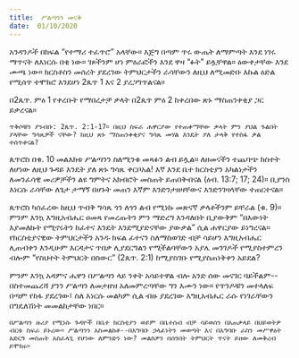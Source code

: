 ```yaml
---
title:  ሥልጣንን መናቅ
date:  01/10/2020
---
```


አንዳንዶች በክፍል “የተማሪ ተፈጥሮ” አላቸው። እጅግ በጣም ጥሩ ውጤት ለማምጣት እንደ ነገሩ ማጥናት ለእነርሱ በቂ ነው። ገጾችንም ሆነ ምዕራፎችን እንደ ዋዛ “ፉት” ይሏቸዋል። ዕውቀታቸው እንደ ሙጫ ነው። ክርስቶስን መሰረት ያደረገው ትምህርታችን ራሳቸውን ለዚህ ለሚመድቡ እኩል ዕድል የሚሰጥ ተሞክሮ እንደሆነ 2ጴጥ 1 እና 2 ያረጋግጥልናል።

በ2ጴጥ. ምዕ 1 የቀረቡት የማበረታቻ ቃላት በ2ጴጥ ምዕ 2 ከቀረበው ጽኑ ማስጠንቀቂያ ጋር ይቃረናል።

`ጥቅሶቹን ያንብቡ: 2ጴጥ. 2:1-17። በዚህ ስፍራ ሐዋርያው የተጠቀማቸው ቃላት ምን ያህል ጉልበት ያላቸው ግሳጼዎች ናቸው? ከዚህ ጽኑ ማስጠንቀቂያና ግሳጼ መሃል እንዴት ያለ ታላቅ የተስፋ ቃል ተሰጥቶናል?`

ጴጥሮስ በቁ. 10 መልእክቱ ሥልጣንን ስለሚንቁ መጻፉን ልብ ይሏል። ለዘመናችን ተጨባጭ ክስተት ለሆነው ለዚህ ጉዳይ እንዴት ያለ ጽኑ ግሳጼ ቀርቦአል! እኛ እንደ ቤተ ክርስቲያን አካልነታችን ለመንፈሳዊ መሪዎቻችን ልዩ ግምትና አክብሮት መስጠት ይጠበቅብናል (ዕብ. 13:7; 17; 24)። ቢያንስ እነርሱ ራሳቸው ለጌታ ታማኝ በሆኑት መጠን እኛም እንድንታዘዛቸውና እንድንገዛላቸው ተጠርተናል።

ጴጥሮስ ካሰፈረው ከዚህ ጥብቅ ግሳጼ ጎን ለጎን ልብ የሚነኩ መጽናኛ ቃላቶችንም ይቸራል (ቁ. 9)። ምንም እንኳ እግዚአብሔር ዐመጻ የመረጡትን ምን ማድረግ እንዳለበት ቢያውቅም “በእውነት እያመለኩት የሚኖሩትን ከፈተና እንዴት እንደሚያድናቸው ያውቃል” ሲል ሐዋርያው ይነግረናል። የክርስቲያናዊው ትምህርታችን አንዱ ክፍል ፈተናን ስለማስወገድ ብቻ ሳይሆን እግዚአብሔር ሊጠብቀን እንዲሁም እርዳታና ጥበቃ ሊያደርግልን የሚችልባቸውን አያሌ መንገዶች የሚያስተምረን ብሎም “የስህተት ትምህርት በስውር” (2ጴጥ. 2:1) ከሚያስገቡ የሚያስጠነቅቀን አይደል?

ምንም እንኳ አዳምና ሔዋን በሥልጣን ላይ ንቀት አሳይተዋል ብሎ አንድ ሰው መናገር ባይችልም--በስተመጨረሻ ያንን ሥልጣን ለመታዘዝ አለመምረጣቸው ግን እሙን ነው። የጥንዶቹን መተላለፍ በጣም የከፋ ያደረገው፤ ስለ እነርሱ መልካም ሲል ብዙ ያደረገው እግዚአብሔር ራሱ የነገራቸውን በግዴለሽነት መመልከታቸው ነበር።

`በሥልጣን ዙሪያ የሚነሱ ጉዳዮች በቤተ ክርስቲያን ወይም በቤተሰብ ብቻ ሳይወሰን በአጠቃላይ በህይወትዎ ብርቱ ስፍራ ይኑረው። ሥልጣንን አስመልክቶ--በአግባቡ ኃላፊነትን መወጣት እና በአግባቡ ራስን መሥዋዕት አድርጎ መስጠት አስፈላጊ የሆነው ለምንድን ነው? መልስዎን በሰንበት ትምህርት ጥናት ይዘው ለመቅረብ ይሞክሩ።`